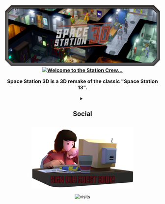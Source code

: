 <h3 align="center">
    <img src="profile/images/SS3DBanner7b.png" alt="SS3D">
    <a href="https://git.io/typing-svg">
      <img src="https://readme-typing-svg.demolab.com?font=Orbitron&weight=600&size=25&duration=2500&pause=1000&color=B33225&center=true&vCenter=true&multiline=true&repeat=true&width=420&height=75&lines=Welcome+to+the+station+crew.;Please+enjoy+your+stay!" alt="Welcome to the Station Crew..." />
    </a>
    <p>Space Station 3D is a 3D remake of the classic "Space Station 13".</p>
</h3>

<!-- New typing images can be generated at: https://readme-typing-svg.demolab.com/demo/ -->

<details>
  <summary  align="center"><h2>Social</h2></summary>

<div align="center">
  <h3 align="center">Contact</h3>
  <a href="mailto:ress3d.project@gmail.com"><img src="https://cdn.simpleicons.org/gmail/#EA4335" alt="gmail" height="50" /></a>&ensp;
  <p>Gmail</p>
  <a href="https://discord.gg/3ny9tdH"><img src="https://cdn.simpleicons.org/discord/#5865F2" alt="discord" height="50" /></a>&ensp;
  <a href="https://www.reddit.com/r/RESS3D/">
    <img src="https://cdn.simpleicons.org/reddit/#FF4500" alt="reddit" height="50" />
  </a>&ensp;
  <a href="https://www.reddit.com/r/RESS3D/">
    <img src="https://cdn.simpleicons.org/twitter/#1DA1F2" alt="twitter" height="50" />
  </a>&ensp;
  <a href="https://www.youtube.com/@spacestation3d">
    <img src="https://cdn.simpleicons.org/youtube/#FF0000" alt="youtube" height="50" />
  </a>&ensp;
  <a href="https://www.youtube.com/watch?v=dQw4w9WgXcQ">
    <img src="https://cdn.simpleicons.org/tiktok/#000000" alt="tiktok" height="50" />
  </a>
  <h3 align="center">Donate</h3>
  <p align="center">
    <a href="https://www.paypal.me/SpaceStation3D">
      <img src="https://cdn.simpleicons.org/paypal/#00457C" alt="paypal" height="50" />
    </a>&ensp;
    <a href="https://www.patreon.com/ss3d">
      <img src="https://cdn.simpleicons.org/patreon/#FF424D" alt="patreon" height="50" />
    </a>
  </p>
</div>

<table align="center">
  <tr>
    <td align="center">
      <a href="mailto:ress3d.project@gmail.com"><img src="https://cdn.simpleicons.org/gmail/#EA4335" alt="gmail" height="50" /></a>
    </td>
    <td align="center">
      <a href="https://discord.gg/3ny9tdH"><img src="https://cdn.simpleicons.org/discord/#5865F2" alt="discord" height="50" /></a>
    </td>
  </tr>
  <tr>
    <td align="center">
      Gmail
    </td>
    <td align="center">
      Discordsdfsdfsdfsdfssf
    </td>
  </tr>
</table>

</details>

<!-- This page can be automated to update after a given period to include -->
<!-- our most recent tweets, youtube videos, and/or github stats. -->

<p align="center">
  <a href="https://github.com/RE-SS3D/SS3D/discussions/1169">
    <img src="profile/images/guestbook.png" alt="guestbook" height="200" />
  </a>
</p>

<p align="center">
  <img src="https://visitor-badge.glitch.me/badge?page_id=RE-SS3D&left_color=grey&right_color=red" alt="visits">
</p>
